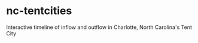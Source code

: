 # nc-tentcities
Interactive timeline of inflow and outflow in Charlotte, North Carolina's Tent City

